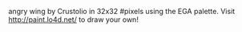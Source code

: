 angry wing by Crustolio in 32x32 #pixels using the EGA palette. Visit http://paint.lo4d.net/ to draw your own! 